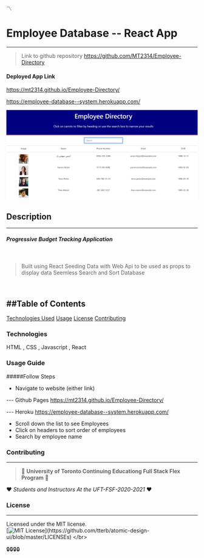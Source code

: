 :part_alternation_mark:

    
# Employee Database   -- React App
---

>Link to github repository https://github.com/MT2314/Employee-Directory
#### Deployed App Link
https://mt2314.github.io/Employee-Directory/

https://employee-database--system.herokuapp.com/
    
<img src= "./public/Screenshot1.jpg" alt="Burger Order System Screenshot" width="700"/>
    
## Description
---
##### Progressive Budget Tracking Application
</br>

> Built using React 
> Seeding Data with Web Api to be used as props to display data
> Seemless Search and Sort Database
    
</br>

##Table of Contents
---
[Technologies Used](#technologies)
[Usage](#usage-guide)
[License](#license)
[Contributing](#contributing)


### Technologies
HTML , CSS , Javascript , React

### Usage Guide

#####Follow Steps
* Navigate to website (either link)

--- Github Pages
https://mt2314.github.io/Employee-Directory/

--- Heroku
https://employee-database--system.herokuapp.com/

* Scroll down the list to see Employees
* Click on headers to sort order of employees
* Search by employee name 
  

### Contributing
---
> :school: 
**University of Toronto Continuing Educationg
Full Stack Flex Program** 
:school:

:heart: 
*Students and Instructors At the UFT-FSF-2020-2021*
:heart:


### License
---
Licensed under the MIT license.
<br>
[![MIT License](https://img.shields.io/apm/l/atomic-design-ui.svg?)](https://github.com/tterb/atomic-design-ui/blob/master/LICENSEs)
</br>

:lock::lock::lock::lock:

